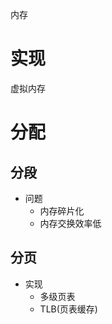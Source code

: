内存

# 实现 #
虚拟内存

# 分配 #
## 分段 ##
  - 问题
    - 内存碎片化
    - 内存交换效率低
## 分页 ##
  - 实现
    - 多级页表
    - TLB(页表缓存)

